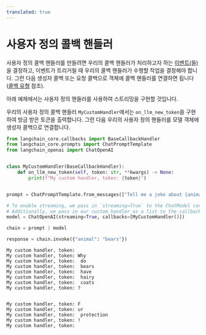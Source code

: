 ```yaml
---
translated: true
---
```


# 사용자 정의 콜백 핸들러

사용자 정의 콜백 핸들러를 만들려면 우리의 콜백 핸들러가 처리하고자 하는 [이벤트(들)](/docs/modules/callbacks/)을 결정하고, 이벤트가 트리거될 때 우리의 콜백 핸들러가 수행할 작업을 결정해야 합니다. 그런 다음 생성자 콜백 또는 요청 콜백으로 객체에 콜백 핸들러를 연결하면 됩니다 ([콜백 유형](/docs/modules/callbacks/) 참조).

아래 예제에서는 사용자 정의 핸들러를 사용하여 스트리밍을 구현할 것입니다.

우리의 사용자 정의 콜백 핸들러 `MyCustomHandler`에서는 `on_llm_new_token`을 구현하여 방금 받은 토큰을 출력합니다. 그런 다음 우리의 사용자 정의 핸들러를 모델 객체에 생성자 콜백으로 연결합니다.

```python
from langchain_core.callbacks import BaseCallbackHandler
from langchain_core.prompts import ChatPromptTemplate
from langchain_openai import ChatOpenAI


class MyCustomHandler(BaseCallbackHandler):
    def on_llm_new_token(self, token: str, **kwargs) -> None:
        print(f"My custom handler, token: {token}")


prompt = ChatPromptTemplate.from_messages(["Tell me a joke about {animal}"])

# To enable streaming, we pass in `streaming=True` to the ChatModel constructor
# Additionally, we pass in our custom handler as a list to the callbacks parameter
model = ChatOpenAI(streaming=True, callbacks=[MyCustomHandler()])

chain = prompt | model

response = chain.invoke({"animal": "bears"})
```

```output
My custom handler, token:
My custom handler, token: Why
My custom handler, token:  do
My custom handler, token:  bears
My custom handler, token:  have
My custom handler, token:  hairy
My custom handler, token:  coats
My custom handler, token: ?


My custom handler, token: F
My custom handler, token: ur
My custom handler, token:  protection
My custom handler, token: !
My custom handler, token:
```
